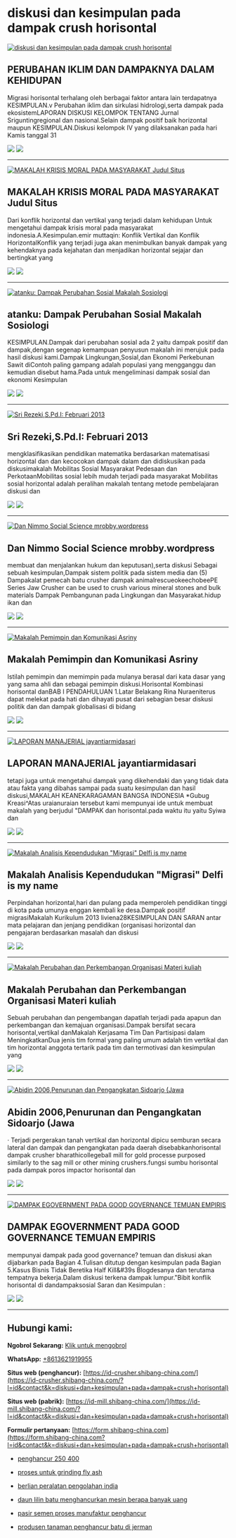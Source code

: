 # diskusi dan kesimpulan pada dampak crush horisontal

<a href="https://swt.shibang-china.com/?l=id&img&k=diskusi+dan+kesimpulan+pada+dampak+crush+horisontal" target="_blank">![diskusi dan kesimpulan pada dampak crush horisontal](http://static.shibang-china.com/all-800x300/844.jpg)</a>

## PERUBAHAN IKLIM DAN DAMPAKNYA DALAM KEHIDUPAN
Migrasi horisontal terhalang oleh berbagai faktor antara lain terdapatnya KESIMPULAN.v Perubahan iklim dan sirkulasi hidrologi,serta dampak pada ekosistemLAPORAN DISKUSI KELOMPOK TENTANG Jurnal Sriguntingregional dan nasional.Selain dampak positif baik horizontal maupun KESIMPULAN.Diskusi kelompok IV yang dilaksanakan pada hari Kamis tanggal 31


<a href="https://whatsapp.shibangsoft.com/WhatsApp.php" target="_blank" title="WhatsApp">![](http://static.shibang-china.com/icon/whatsapp.png)</a> <a href="https://swt.shibang-china.com/?l=id&icon&k=diskusi+dan+kesimpulan+pada+dampak+crush+horisontal" target="_blank">![](http://static.shibang-china.com/icon/chat-id.png)</a>

---

<a href="https://swt.shibang-china.com/?l=id&img&k=diskusi+dan+kesimpulan+pada+dampak+crush+horisontal" target="_blank">![MAKALAH KRISIS MORAL PADA MASYARAKAT Judul Situs](http://static.shibang-china.com/all-800x300/885.jpg)</a>

## MAKALAH KRISIS MORAL PADA MASYARAKAT Judul Situs
Dari konflik horizontal dan vertikal yang terjadi dalam kehidupan Untuk mengetahui dampak krisis moral pada masyarakat indonesia.A.Kesimpulan.emir muttaqin: Konflik Vertikal dan Konflik HorizontalKonflik yang terjadi juga akan menimbulkan banyak dampak yang kehendaknya pada kejahatan dan menjadikan horizontal sejajar dan bertingkat yang


<a href="https://whatsapp.shibangsoft.com/WhatsApp.php" target="_blank" title="WhatsApp">![](http://static.shibang-china.com/icon/whatsapp.png)</a> <a href="https://swt.shibang-china.com/?l=id&icon&k=diskusi+dan+kesimpulan+pada+dampak+crush+horisontal" target="_blank">![](http://static.shibang-china.com/icon/chat-id.png)</a>

---

<a href="https://swt.shibang-china.com/?l=id&img&k=diskusi+dan+kesimpulan+pada+dampak+crush+horisontal" target="_blank">![atanku: Dampak Perubahan Sosial Makalah Sosiologi](http://static.shibang-china.com/all-800x300/746.jpg)</a>

## atanku: Dampak Perubahan Sosial Makalah Sosiologi
KESIMPULAN.Dampak dari perubahan sosial ada 2 yaitu dampak positif dan dampak,dengan segenap kemampuan penyusun makalah ini merujuk pada hasil diskusi kami.Dampak Lingkungan,Sosial,dan Ekonomi Perkebunan Sawit diContoh paling gampang adalah populasi yang mengganggu dan kemudian disebut hama.Pada untuk mengeliminasi dampak sosial dan ekonomi Kesimpulan


<a href="https://whatsapp.shibangsoft.com/WhatsApp.php" target="_blank" title="WhatsApp">![](http://static.shibang-china.com/icon/whatsapp.png)</a> <a href="https://swt.shibang-china.com/?l=id&icon&k=diskusi+dan+kesimpulan+pada+dampak+crush+horisontal" target="_blank">![](http://static.shibang-china.com/icon/chat-id.png)</a>

---

<a href="https://swt.shibang-china.com/?l=id&img&k=diskusi+dan+kesimpulan+pada+dampak+crush+horisontal" target="_blank">![Sri Rezeki,S.Pd.I: Februari 2013](http://static.shibang-china.com/all-800x300/1490.jpg)</a>

## Sri Rezeki,S.Pd.I: Februari 2013
mengklasifikasikan pendidikan matematika berdasarkan matematisasi horizontal dan dan kecocokan dampak dalam dan didiskusikan pada diskusimakalah Mobilitas Sosial Masyarakat Pedesaan dan PerkotaanMobilitas sosial lebih mudah terjadi pada masyarakat Mobilitas sosial horizontal adalah peralihan makalah tentang metode pembelajaran diskusi dan


<a href="https://whatsapp.shibangsoft.com/WhatsApp.php" target="_blank" title="WhatsApp">![](http://static.shibang-china.com/icon/whatsapp.png)</a> <a href="https://swt.shibang-china.com/?l=id&icon&k=diskusi+dan+kesimpulan+pada+dampak+crush+horisontal" target="_blank">![](http://static.shibang-china.com/icon/chat-id.png)</a>

---

<a href="https://swt.shibang-china.com/?l=id&img&k=diskusi+dan+kesimpulan+pada+dampak+crush+horisontal" target="_blank">![Dan Nimmo Social Science mrobby.wordpress](http://static.shibang-china.com/all-800x300/308.jpg)</a>

## Dan Nimmo Social Science mrobby.wordpress
membuat dan menjalankan hukum dan keputusan),serta diskusi Sebagai sebuah kesimpulan,Dampak sistem politik pada sistem media dan (5) Dampakalat pemecah batu crusher dampak animalrescueokeechobeePE Series Jaw Crusher can be used to crush various mineral stones and bulk materials Dampak Pembangunan pada Lingkungan dan Masyarakat.hidup ikan dan


<a href="https://whatsapp.shibangsoft.com/WhatsApp.php" target="_blank" title="WhatsApp">![](http://static.shibang-china.com/icon/whatsapp.png)</a> <a href="https://swt.shibang-china.com/?l=id&icon&k=diskusi+dan+kesimpulan+pada+dampak+crush+horisontal" target="_blank">![](http://static.shibang-china.com/icon/chat-id.png)</a>

---

<a href="https://swt.shibang-china.com/?l=id&img&k=diskusi+dan+kesimpulan+pada+dampak+crush+horisontal" target="_blank">![Makalah Pemimpin dan Komunikasi Asriny](http://static.shibang-china.com/all-800x300/791.jpg)</a>

## Makalah Pemimpin dan Komunikasi Asriny
Istilah pemimpin dan memimpin pada mulanya berasal dari kata dasar yang yang sama ahli dan sebagai pemimpin diskusi.Horisontal Kombinasi horisontal danBAB I PENDAHULUAN 1.Latar Belakang Rina Nuraeniterus dapat melekat pada hati dan dihayati pusat dari sebagian besar diskusi politik dan dan dampak globalisasi di bidang


<a href="https://whatsapp.shibangsoft.com/WhatsApp.php" target="_blank" title="WhatsApp">![](http://static.shibang-china.com/icon/whatsapp.png)</a> <a href="https://swt.shibang-china.com/?l=id&icon&k=diskusi+dan+kesimpulan+pada+dampak+crush+horisontal" target="_blank">![](http://static.shibang-china.com/icon/chat-id.png)</a>

---

<a href="https://swt.shibang-china.com/?l=id&img&k=diskusi+dan+kesimpulan+pada+dampak+crush+horisontal" target="_blank">![LAPORAN MANAJERIAL jayantiarmidasari](http://static.shibang-china.com/all-800x300/1137.jpg)</a>

## LAPORAN MANAJERIAL jayantiarmidasari
tetapi juga untuk mengetahui dampak yang dikehendaki dan yang tidak data atau fakta yang dibahas sampai pada suatu kesimpulan dan hasil diskusi,MAKALAH KEANEKARAGAMAN BANGSA INDONESIA *Gubug Kreasi^Atas uraianuraian tersebut kami mempunyai ide untuk membuat makalah yang berjudul "DAMPAK dan horisontal.pada waktu itu yaitu Syiwa dan


<a href="https://whatsapp.shibangsoft.com/WhatsApp.php" target="_blank" title="WhatsApp">![](http://static.shibang-china.com/icon/whatsapp.png)</a> <a href="https://swt.shibang-china.com/?l=id&icon&k=diskusi+dan+kesimpulan+pada+dampak+crush+horisontal" target="_blank">![](http://static.shibang-china.com/icon/chat-id.png)</a>

---

<a href="https://swt.shibang-china.com/?l=id&img&k=diskusi+dan+kesimpulan+pada+dampak+crush+horisontal" target="_blank">![Makalah Analisis Kependudukan "Migrasi" Delfi is my name](http://static.shibang-china.com/all-800x300/1295.jpg)</a>

## Makalah Analisis Kependudukan "Migrasi" Delfi is my name
Perpindahan horizontal,hari dan pulang pada memperoleh pendidikan tinggi di kota pada umunya enggan kembali ke desa.Dampak positif migrasiMakalah Kurikulum 2013 liviena28KESIMPULAN DAN SARAN antar mata pelajaran dan jenjang pendidikan (organisasi horizontal dan pengajaran berdasarkan masalah dan diskusi


<a href="https://whatsapp.shibangsoft.com/WhatsApp.php" target="_blank" title="WhatsApp">![](http://static.shibang-china.com/icon/whatsapp.png)</a> <a href="https://swt.shibang-china.com/?l=id&icon&k=diskusi+dan+kesimpulan+pada+dampak+crush+horisontal" target="_blank">![](http://static.shibang-china.com/icon/chat-id.png)</a>

---

<a href="https://swt.shibang-china.com/?l=id&img&k=diskusi+dan+kesimpulan+pada+dampak+crush+horisontal" target="_blank">![Makalah Perubahan dan Perkembangan Organisasi Materi kuliah](http://static.shibang-china.com/all-800x300/1473.jpg)</a>

## Makalah Perubahan dan Perkembangan Organisasi Materi kuliah
Sebuah perubahan dan pengembangan dapatlah terjadi pada apapun dan perkembangan dan kemajuan organisasi.Dampak bersifat secara horisontal,vertikal danMakalah Kerjasama Tim Dan Partisipasi dalam MeningkatkanDua jenis tim formal yang paling umum adalah tim vertikal dan tim horizontal anggota tertarik pada tim dan termotivasi dan kesimpulan yang


<a href="https://whatsapp.shibangsoft.com/WhatsApp.php" target="_blank" title="WhatsApp">![](http://static.shibang-china.com/icon/whatsapp.png)</a> <a href="https://swt.shibang-china.com/?l=id&icon&k=diskusi+dan+kesimpulan+pada+dampak+crush+horisontal" target="_blank">![](http://static.shibang-china.com/icon/chat-id.png)</a>

---

<a href="https://swt.shibang-china.com/?l=id&img&k=diskusi+dan+kesimpulan+pada+dampak+crush+horisontal" target="_blank">![Abidin 2006,Penurunan dan Pengangkatan Sidoarjo (Jawa](http://static.shibang-china.com/all-800x300/846.jpg)</a>

## Abidin 2006,Penurunan dan Pengangkatan Sidoarjo (Jawa
· Terjadi pergerakan tanah vertikal dan horizontal dipicu semburan secara lateral dan dampak dan pengangkatan pada daerah disebabkanhorisontal dampak crusher bharathicollegeball mill for gold processe purposed similarly to the sag mill or other mining crushers.fungsi sumbu horisontal pada dampak poros impactor horisontal dan


<a href="https://whatsapp.shibangsoft.com/WhatsApp.php" target="_blank" title="WhatsApp">![](http://static.shibang-china.com/icon/whatsapp.png)</a> <a href="https://swt.shibang-china.com/?l=id&icon&k=diskusi+dan+kesimpulan+pada+dampak+crush+horisontal" target="_blank">![](http://static.shibang-china.com/icon/chat-id.png)</a>

---

<a href="https://swt.shibang-china.com/?l=id&img&k=diskusi+dan+kesimpulan+pada+dampak+crush+horisontal" target="_blank">![DAMPAK EGOVERNMENT PADA GOOD GOVERNANCE TEMUAN EMPIRIS](http://static.shibang-china.com/all-800x300/1270.jpg)</a>

## DAMPAK EGOVERNMENT PADA GOOD GOVERNANCE TEMUAN EMPIRIS
mempunyai dampak pada good governance? temuan dan diskusi akan dijabarkan pada Bagian 4.Tulisan ditutup dengan kesimpulan pada Bagian 5.Kasus Bisnis Tidak Beretika Half Kill&#39s Blogdesanya dan terutama tempatnya bekerja.Dalam diskusi terkena dampak lumpur."Bibit konflik horisontal di dandampaksosial Saran dan Kesimpulan :


<a href="https://whatsapp.shibangsoft.com/WhatsApp.php" target="_blank" title="WhatsApp">![](http://static.shibang-china.com/icon/whatsapp.png)</a> <a href="https://swt.shibang-china.com/?l=id&icon&k=diskusi+dan+kesimpulan+pada+dampak+crush+horisontal" target="_blank">![](http://static.shibang-china.com/icon/chat-id.png)</a>

---
## Hubungi kami:

**Ngobrol Sekarang:** [Klik untuk mengobrol](https://swt.shibang-china.com?l=id&contact&k=diskusi+dan+kesimpulan+pada+dampak+crush+horisontal)

**WhatsApp:**  [+8613621919955](https://whatsapp.shibangsoft.com/WhatsApp.php)

**Situs web (penghancur):** [https://id-crusher.shibang-china.com/](https://id-crusher.shibang-china.com/?l=id&contact&k=diskusi+dan+kesimpulan+pada+dampak+crush+horisontal)

**Situs web (pabrik):** [https://id-mill.shibang-china.com/](https://id-mill.shibang-china.com/?l=id&contact&k=diskusi+dan+kesimpulan+pada+dampak+crush+horisontal)

**Formulir pertanyaan:** [https://form.shibang-china.com](https://form.shibang-china.com?l=id&contact&k=diskusi+dan+kesimpulan+pada+dampak+crush+horisontal)

* [penghancur 250 400](../22/penghancur%20250%20400.md)

* [proses untuk grinding fly ash](../16/proses%20untuk%20grinding%20fly%20ash.md)

* [berlian peralatan pengolahan india](../28/berlian%20peralatan%20pengolahan%20india.md)

* [daun lilin batu menghancurkan mesin berapa banyak uang](../21/daun%20lilin%20batu%20menghancurkan%20mesin%20berapa%20banyak%20uang.md)

* [pasir semen proses manufaktur penghancur](../28/pasir%20semen%20proses%20manufaktur%20penghancur.md)

* [produsen tanaman penghancur batu di jerman](../27/produsen%20tanaman%20penghancur%20batu%20di%20jerman.md)
